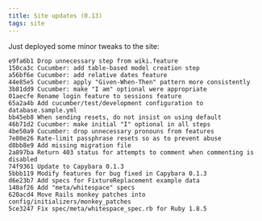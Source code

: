 ```yaml
---
title: Site updates (0.13)
tags: site
---
```


Just deployed some minor tweaks to the site:

    e9fa6b1 Drop unnecessary step from wiki.feature
    150ca3c Cucumber: add table-based model creation step
    a56bf6e Cucumber: add relative dates feature
    44e85e5 Cucumber: apply "Given-When-Then" pattern more consistently
    3b81dd9 Cucumber: make "I am" optional were appropriate
    01aecfe Rename login feature to sessions feature
    65a2a4b Add cucumber/test/development configuration to database.sample.yml
    bb45eb8 When sending resets, do not insist on using default
    46b71d2 Cucumber: make initial "I" optional in all steps
    4be50a9 Cucumber: drop unnecessary pronouns from features
    7e80e26 Rate-limit passphrase resets so as to prevent abuse
    d8bb8e9 Add missing migration file
    2a897ba Return 403 status for attempts to comment when commenting is disabled
    74f9361 Update to Capybara 0.1.3
    5bbb119 Modify features for bug fixed in Capybara 0.1.3
    d6e23b7 Add specs for FixtureReplacement example data
    140af26 Add "meta/whitespace" specs
    620acd4 Move Rails monkey patches into config/initializers/monkey_patches
    5ce3247 Fix spec/meta/whitespace_spec.rb for Ruby 1.8.5
